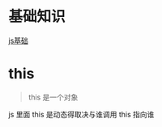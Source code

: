 <!--
 * @Author: 钱巍
 * @Date: 2022-11-25 12:02:44
 * @LastEditTime: 2023-03-07 14:37:22
 * @LastEditors: 钱巍
 * @Description:
 * @FilePath: \learn\docs\page\javascript\index.md
 * 没有理想，何必远方。
-->

# 基础知识

<!-- [基础 pdf 文档](https://raw.githubusercontent.com/findwei/learnImages/main/javascipt/js基础.pdf) -->
<!-- [基础 pdf 文档](/page/javascript/img/js基础.pdf) -->

<a href="/page/javascript/img/js基础.pdf" target="_blank">js基础</a>

# this

> this 是一个对象

js 里面 this 是动态得取决与谁调用 this 指向谁
